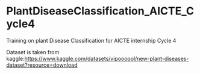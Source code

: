 # PlantDiseaseClassification_AICTE_Cycle4
Training on plant Disease Classification  for AICTE internship Cycle 4

Dataset is taken from kaggle:https://www.kaggle.com/datasets/vipoooool/new-plant-diseases-dataset?resource=download
